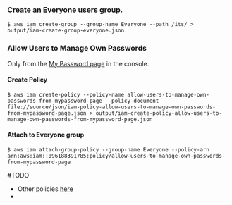 ### Create an Everyone users group.

```
$ aws iam create-group --group-name Everyone --path /its/ > output/iam-create-group-everyone.json
```

### Allow Users to Manage Own Passwords

Only from the [My Password page](https://docs.aws.amazon.com/IAM/latest/UserGuide/id_credentials_passwords_user-change-own.html) in the console.

#### Create Policy

```
$ aws iam create-policy --policy-name allow-users-to-manage-own-passwords-from-mypassword-page --policy-document file://source/json/iam-policy-allow-users-to-manage-own-passwords-from-mypassword-page.json > output/iam-create-policy-allow-users-to-manage-own-passwords-from-mypassword-page.json
```

#### Attach to Everyone group

```
$ aws iam attach-group-policy --group-name Everyone --policy-arn arn:aws:iam::096188391785:policy/allow-users-to-manage-own-passwords-from-mypassword-page
```

#TODO
- Other policies [here](https://docs.aws.amazon.com/IAM/latest/UserGuide/id_credentials_delegate-permissions_examples.html#creds-policies-credentials)
-
